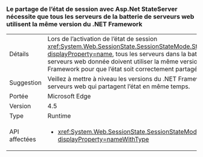### <a name="sharing-session-state-with-aspnet-stateserver-requires-all-servers-in-the-web-farm-to-use-the-same-net-framework-version"></a>Le partage de l’état de session avec Asp.Net StateServer nécessite que tous les serveurs de la batterie de serveurs web utilisent la même version du .NET Framework

|   |   |
|---|---|
|Détails|Lors de l’activation de l’état de session <xref:System.Web.SessionState.SessionStateMode.StateServer?displayProperty=name>, tous les serveurs dans la batterie de serveurs web donnée doivent utiliser la même version du .NET Framework pour que l’état soit correctement partagé.|
|Suggestion|Veillez à mettre à niveau les versions du .NET Framework sur les serveurs web qui partagent l’état en même temps.|
|Portée|Microsoft Edge|
|Version|4.5|
|Type|Runtime|
|API affectées|<ul><li><xref:System.Web.SessionState.SessionStateMode.StateServer?displayProperty=nameWithType></li></ul>|

